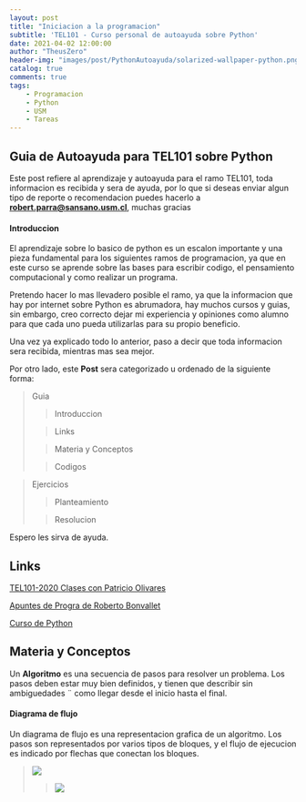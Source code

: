 ```yaml
---
layout: post
title: "Iniciacion a la programacion"
subtitle: 'TEL101 - Curso personal de autoayuda sobre Python'
date: 2021-04-02 12:00:00
author: "TheusZero"
header-img: "images/post/PythonAutoayuda/solarized-wallpaper-python.png"
catalog: true
comments: true
tags:
    - Programacion
    - Python
    - USM
    - Tareas
---
```


## Guia de Autoayuda para TEL101 sobre Python

Este post refiere al aprendizaje y autoayuda para el ramo TEL101, toda informacion es recibida y sera de ayuda,
por lo que si deseas enviar algun tipo de reporte o recomendacion puedes hacerlo a **robert.parra@sansano.usm.cl**, muchas gracias

#### Introduccion

El aprendizaje sobre lo basico de python es un escalon importante y una pieza fundamental para los siguientes ramos de programacion, ya que
en este curso se aprende sobre las bases para escribir codigo, el pensamiento computacional y como realizar un programa.

Pretendo hacer lo mas llevadero posible el ramo, ya que la informacion que hay por internet sobre Python es abrumadora, hay muchos cursos y guias,
sin embargo, creo correcto dejar mi experiencia y opiniones como alumno para que cada uno pueda utilizarlas para su propio beneficio.

Una vez ya explicado todo lo anterior, paso a decir que toda informacion sera recibida, mientras mas sea mejor.

Por otro lado, este **Post** sera categorizado u ordenado de la siguiente forma:

> Guia
> 
>> Introduccion
> 
>> Links
> 
>> Materia y Conceptos
> 
>> Codigos

> Ejercicios
>> Planteamiento
> 
>> Resolucion

Espero les sirva de ayuda.

## Links

[TEL101-2020 Clases con Patricio Olivares](https://www.youtube.com/watch?v=s4d2oQs0q4g&list=PLJwrKxbCMmidRZeKhjcG_hIiESFaKhqu7)

[Apuntes de Progra de Roberto Bonvallet](http://progra.usm.cl/Archivos/certamenes/Libro_prograRB.pdf)

[Curso de Python](https://www.youtube.com/watch?v=G2FCfQj-9ig&list=PLU8oAlHdN5BlvPxziopYZRd55pdqFwkeS)

## Materia y Conceptos

Un **Algoritmo** es una secuencia de pasos para resolver un problema. Los
pasos deben estar muy bien definidos, y tienen que describir sin ambiguedades ¨
como llegar desde el inicio hasta el final.

#### Diagrama de flujo
Un diagrama de flujo es una representacion grafica de un algoritmo. Los
pasos son representados por varios tipos de bloques, y el flujo de ejecucion
es indicado por flechas que conectan los bloques.

> ![](/TheusZero/images/post/TEL101-2021/1.png)
> 
>> ![](/TheusZero/images/post/TEL101-2021/2.png)




